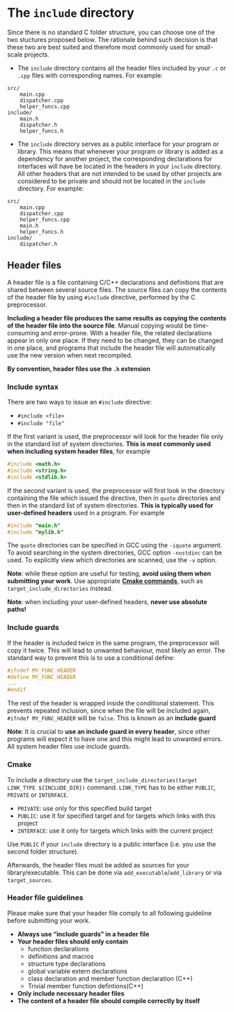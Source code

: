 # The `include` directory

Since there is no standard C folder structure, you can choose one of the two stuctures proposed below. The rationale behind such decision is that these two are best suited and therefore most commonly used for small-scale projects.

- The `include` directory contains all the header files included by your `.c` or `.cpp` files with corresponding names.
For example:

```text
src/
    main.cpp
    dispatcher.cpp
    helper_funcs.cpp
include/
    main.h
    dispatcher.h
    helper_funcs.h
```

- The `include` directory serves as a public interface for your program or library. This means that whenever your program or library is added as a dependency for another project, the corresponding declarations for interfaces will have be located in the headers in your `include` directory. All other headers that are not intended to be used by other projects are considered to be private and should not be located in the `include` directory.
For example:

```text
src/
    main.cpp
    dispatcher.cpp
    helper_funcs.cpp
    main.h
    helper_funcs.h
include/
    dispatcher.h
```

## Header files

A header file is a file containing C/C++ declarations and definitions that are shared between several source files. The source files can copy the contents of the header file by using `#include` directive, performed by the C preprocessor. 

**Including a header file produces the same results as copying the contents of the header file into the source file**. Manual copying would be time-consuming and error-prone. With a header file, the related declarations appear in only one place. If they need to be changed, they can be changed in one place, and programs that include the header file will automatically use the new version when next recompiled.

**By convention, header files use the `.h` extension**

### Include syntax

There are two ways to issue an `#include` directive:

- `#include <file>`
- `#include "file"`

If the first variant is used, the preprocessor will look for the header file only in the standard list of system directories. **This is most commonly used when including system header files**, for example

```C
#include <math.h>
#include <string.h>
#include <stdlib.h>
```

If the second variant is used, the preprocessor will first look in the directory containing the file which issued the directive, then in `quote` directories and then in the standard list of system directories. **This is typically used for user-defined headers** used in a program. For example

```C
#include "main.h"
#include "mylib.h"
```

 The `quote` directories can be specified in GCC using the `-iquote` argument. To avoid searching in the system directories, GCC option `-nostdinc` can be used. To explicitly view which directories are scanned, use the `-v` option.

**Note**: while these option are useful for testing, **avoid using them when submitting your work**. Use appropriate [**Cmake commands**](#cmake), such as `target_include_directories` instead.

**Note**: when including your user-defined headers, **never use absolute paths!**

### Include guards

If the header is included twice in the same program, the preprocessor will copy it twice. This will lead to unwanted behaviour, most likely an error. The standard way to prevent this is to use a conditional define:

```C
#ifndef MY_FUNC_HEADER
#define MY_FUNC_HEADER
...
#endif
```

The rest of the header is wrapped inside the conditional statement. This prevents repeated inclusion, since when the file will be included again, `#ifndef MY_FUNC_HEADER` will be `false`. This is known as an **include guard**

**Note**: It is crucial to **use an include guard in every header**, since other programs will expect it to have one and this might lead to unwanted errors. All system header files use include guards.

### Cmake

To include a directory use the `target_include_directories(target LINK_TYPE ${INCLUDE_DIR})` command. `LINK_TYPE` has to be either `PUBLIC`, `PRIVATE` or `INTERFACE`.

- `PRIVATE`: use only for this specified build target
- `PUBLIC`: use it for specified target and for targets which links with this project
- `INTERFACE`: use it only for targets which links with the current project 

Use `PUBLIC` if your `include` directory is a public interface (i.e. you use the second folder structure).

Afterwards, the header files must be added as sources for your library/executable. This can be done via `add_executable`/`add_library` or via `target_sources`.

### Header file guidelines

Please make sure that your header file comply to all following guideline before submitting your work.

- **Always use “include guards” in a header file**
- **Your header files should only contain**
    - function declarations
    - definitions and macros
    - structure type declarations
    - global variable extern declarations
    - class declaration and member function declaration (C++)
    - Trivial member function defintions(C++)
- **Only include necessary header files**
- **The content of a header file should compile correctly by itself**